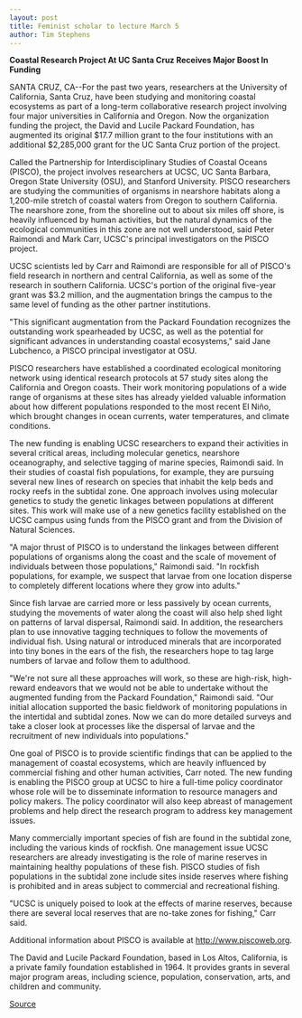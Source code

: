 ```yaml
---
layout: post
title: Feminist scholar to lecture March 5
author: Tim Stephens
---
```


**Coastal Research Project At UC Santa Cruz Receives Major Boost In Funding**

SANTA CRUZ, CA--For the past two years, researchers at the University of California, Santa Cruz, have been studying and monitoring coastal ecosystems as part of a long-term collaborative research project involving four major universities in California and Oregon. Now the organization funding the project, the David and Lucile Packard Foundation, has augmented its original $17.7 million grant to the four institutions with an additional $2,285,000 grant for the UC Santa Cruz portion of the project.

Called the Partnership for Interdisciplinary Studies of Coastal Oceans (PISCO), the project involves researchers at UCSC, UC Santa Barbara, Oregon State University (OSU), and Stanford University. PISCO researchers are studying the communities of organisms in nearshore habitats along a 1,200-mile stretch of coastal waters from Oregon to southern California. The nearshore zone, from the shoreline out to about six miles off shore, is heavily influenced by human activities, but the natural dynamics of the ecological communities in this zone are not well understood, said Peter Raimondi and Mark Carr, UCSC's principal investigators on the PISCO project.

UCSC scientists led by Carr and Raimondi are responsible for all of PISCO's field research in northern and central California, as well as some of the research in southern California. UCSC's portion of the original five-year grant was $3.2 million, and the augmentation brings the campus to the same level of funding as the other partner institutions.

"This significant augmentation from the Packard Foundation recognizes the outstanding work spearheaded by UCSC, as well as the potential for significant advances in understanding coastal ecosystems," said Jane Lubchenco, a PISCO principal investigator at OSU.

PISCO researchers have established a coordinated ecological monitoring network using identical research protocols at 57 study sites along the California and Oregon coasts. Their work monitoring populations of a wide range of organisms at these sites has already yielded valuable information about how different populations responded to the most recent El Niño, which brought changes in ocean currents, water temperatures, and climate conditions.

The new funding is enabling UCSC researchers to expand their activities in several critical areas, including molecular genetics, nearshore oceanography, and selective tagging of marine species, Raimondi said. In their studies of coastal fish populations, for example, they are pursuing several new lines of research on species that inhabit the kelp beds and rocky reefs in the subtidal zone. One approach involves using molecular genetics to study the genetic linkages between populations at different sites. This work will make use of a new genetics facility established on the UCSC campus using funds from the PISCO grant and from the Division of Natural Sciences.

"A major thrust of PISCO is to understand the linkages between different populations of organisms along the coast and the scale of movement of individuals between those populations," Raimondi said. "In rockfish populations, for example, we suspect that larvae from one location disperse to completely different locations where they grow into adults."

Since fish larvae are carried more or less passively by ocean currents, studying the movements of water along the coast will also help shed light on patterns of larval dispersal, Raimondi said. In addition, the researchers plan to use innovative tagging techniques to follow the movements of individual fish. Using natural or introduced minerals that are incorporated into tiny bones in the ears of the fish, the researchers hope to tag large numbers of larvae and follow them to adulthood.

"We're not sure all these approaches will work, so these are high-risk, high-reward endeavors that we would not be able to undertake without the augmented funding from the Packard Foundation," Raimondi said. "Our initial allocation supported the basic fieldwork of monitoring populations in the intertidal and subtidal zones. Now we can do more detailed surveys and take a closer look at processes like the dispersal of larvae and the recruitment of new individuals into populations."

One goal of PISCO is to provide scientific findings that can be applied to the management of coastal ecosystems, which are heavily influenced by commercial fishing and other human activities, Carr noted. The new funding is enabling the PISCO group at UCSC to hire a full-time policy coordinator whose role will be to disseminate information to resource managers and policy makers. The policy coordinator will also keep abreast of management problems and help direct the research program to address key management issues.

Many commercially important species of fish are found in the subtidal zone, including the various kinds of rockfish. One management issue UCSC researchers are already investigating is the role of marine reserves in maintaining healthy populations of these fish. PISCO studies of fish populations in the subtidal zone include sites inside reserves where fishing is prohibited and in areas subject to commercial and recreational fishing.

"UCSC is uniquely poised to look at the effects of marine reserves, because there are several local reserves that are no-take zones for fishing," Carr said.

Additional information about PISCO is available at <http://www.piscoweb.org>.

The David and Lucile Packard Foundation, based in Los Altos, California, is a private family foundation established in 1964. It provides grants in several major program areas, including science, population, conservation, arts, and children and community.

[Source](http://www1.ucsc.edu/news_events/press_releases/01-02/pisco.html "Permalink to Feminist scholar to lecture March 5")